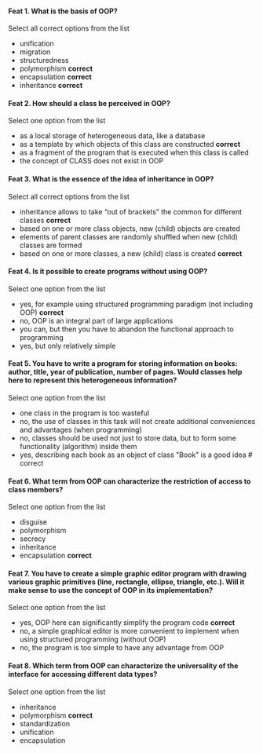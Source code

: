 #### Feat 1. What is the basis of OOP?
Select all correct options from the list

- unification
- migration
- structuredness
- polymorphism     **correct**
- encapsulation    **correct**
- inheritance      **correct**


#### Feat 2. How should a class be perceived in OOP?
Select one option from the list

- as a local storage of heterogeneous data, like a database
- as a template by which objects of this class are constructed                          **correct**
- as a fragment of the program that is executed when this class is called
- the concept of CLASS does not exist in OOP


#### Feat 3. What is the essence of the idea of inheritance in OOP?
Select all correct options from the list

- inheritance allows to take “out of brackets” the common for different classes         **correct**
- based on one or more class objects, new (child) objects are created
- elements of parent classes are randomly shuffled when new (child) classes are formed
- based on one or more classes, a new (child) class is created                          **correct**

#### Feat 4. Is it possible to create programs without using OOP?
Select one option from the list

- yes, for example using structured programming paradigm (not including OOP)            **correct**
- no, OOP is an integral part of large applications
- you can, but then you have to abandon the functional approach to programming
- yes, but only relatively simple

#### Feat 5. You have to write a program for storing information on books: author, title, year of publication, number of pages. Would classes help here to represent this heterogeneous information?
Select one option from the list

- one class in the program is too wasteful
- no, the use of classes in this task will not create additional conveniences and advantages (when programming)
- no, classes should be used not just to store data, but to form some functionality (algorithm) inside them
- yes, describing each book as an object of class "Book" is a good idea                 # correct

#### Feat 6. What term from OOP can characterize the restriction of access to class members?
Select one option from the list

- disguise
- polymorphism
- secrecy
- inheritance
- encapsulation     **correct**

#### Feat 7. You have to create a simple graphic editor program with drawing various graphic primitives (line, rectangle, ellipse, triangle, etc.). Will it make sense to use the concept of OOP in its implementation?

Select one option from the list

- yes, OOP here can significantly simplify the program code    **correct**
- no, a simple graphical editor is more convenient to implement when using structured programming (without OOP)
- no, the program is too simple to have any advantage from OOP

#### Feat 8. Which term from OOP can characterize the universality of the interface for accessing different data types?
Select one option from the list

- inheritance
- polymorphism   **correct**
- standardization
- unification
- encapsulation